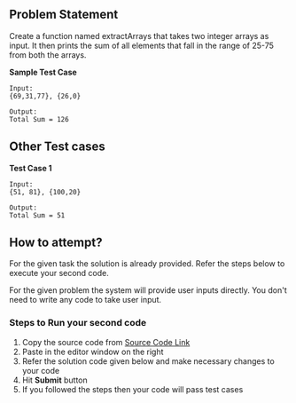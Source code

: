 ## Problem Statement
Create a function named extractArrays that takes two integer arrays as input. It then 
prints the sum of all elements that fall in the range of 25-75 from both the arrays.



**Sample Test Case**
```
Input:
{69,31,77}, {26,0} 

Output:
Total Sum = 126

```
## Other Test cases
**Test Case 1**
```
Input:
{51, 81}, {100,20} 

Output:
Total Sum = 51

```

## How to attempt?
For the given task the solution is already provided. Refer the steps below to execute your second code.

For the given problem the system will provide user inputs directly. You don't need to write any code to take user input.

### Steps to Run your second code
1. Copy the source code from [Source Code Link](https://raw.githubusercontent.com/Aartiarora22/Lab_assignments/main/P1/T3/Main.java)
2. Paste in the editor window on the right
3. Refer the solution code given below and make necessary changes to your code
4. Hit **Submit** button
5. If you followed the steps then your code will pass test cases
